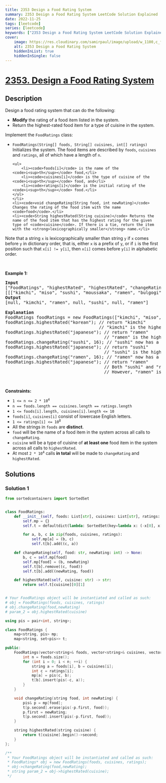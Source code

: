 ```yaml
---
title: 2353 Design a Food Rating System
summary: 2353 Design a Food Rating System LeetCode Solution Explained
date: 2022-11-25
tags: [leetcode]
series: [leetcode]
keywords: ["2353 Design a Food Rating System LeetCode Solution Explained in all languages", "2353 Design a Food Rating System", "LeetCode", "leetcode solution in Python3 C++ Java Go PHP Ruby Swift TypeScript Rust C# JavaScript C", "GeeksforGeeks", "InterviewBit", "Coding Ninjas", "HackerRank", "HackerEarth", "CodeChef", "TopCoder", "AlgoExpert", "freeCodeCamp", "Codeforces", "GitHub", "AtCoder", "Samir Paul"]
cover:
    image: https://res.cloudinary.com/samirpaul/image/upload/w_1100,c_fit,co_rgb:FFFFFF,l_text:Arial_75_bold:2353 Design a Food Rating System - Solution Explained/problem-solving.webp
    alt: 2353 Design a Food Rating System
    hiddenInList: true
    hiddenInSingle: false
---
```



# [2353. Design a Food Rating System](https://leetcode.com/problems/design-a-food-rating-system)


## Description

<p>Design a food rating system that can do the following:</p>

<ul>
	<li><strong>Modify</strong> the rating of a food item listed in the system.</li>
	<li>Return the highest-rated food item for a type of cuisine in the system.</li>
</ul>

<p>Implement the <code>FoodRatings</code> class:</p>

<ul>
	<li><code>FoodRatings(String[] foods, String[] cuisines, int[] ratings)</code> Initializes the system. The food items are described by <code>foods</code>, <code>cuisines</code> and <code>ratings</code>, all of which have a length of <code>n</code>.

    <ul>
    	<li><code>foods[i]</code> is the name of the <code>i<sup>th</sup></code> food,</li>
    	<li><code>cuisines[i]</code> is the type of cuisine of the <code>i<sup>th</sup></code> food, and</li>
    	<li><code>ratings[i]</code> is the initial rating of the <code>i<sup>th</sup></code> food.</li>
    </ul>
    </li>
    <li><code>void changeRating(String food, int newRating)</code> Changes the rating of the food item with the name <code>food</code>.</li>
    <li><code>String highestRated(String cuisine)</code> Returns the name of the food item that has the highest rating for the given type of <code>cuisine</code>. If there is a tie, return the item with the <strong>lexicographically smaller</strong> name.</li>

</ul>

<p>Note that a string <code>x</code> is lexicographically smaller than string <code>y</code> if <code>x</code> comes before <code>y</code> in dictionary order, that is, either <code>x</code> is a prefix of <code>y</code>, or if <code>i</code> is the first position such that <code>x[i] != y[i]</code>, then <code>x[i]</code> comes before <code>y[i]</code> in alphabetic order.</p>

<p>&nbsp;</p>
<p><strong class="example">Example 1:</strong></p>

<pre>
<strong>Input</strong>
[&quot;FoodRatings&quot;, &quot;highestRated&quot;, &quot;highestRated&quot;, &quot;changeRating&quot;, &quot;highestRated&quot;, &quot;changeRating&quot;, &quot;highestRated&quot;]
[[[&quot;kimchi&quot;, &quot;miso&quot;, &quot;sushi&quot;, &quot;moussaka&quot;, &quot;ramen&quot;, &quot;bulgogi&quot;], [&quot;korean&quot;, &quot;japanese&quot;, &quot;japanese&quot;, &quot;greek&quot;, &quot;japanese&quot;, &quot;korean&quot;], [9, 12, 8, 15, 14, 7]], [&quot;korean&quot;], [&quot;japanese&quot;], [&quot;sushi&quot;, 16], [&quot;japanese&quot;], [&quot;ramen&quot;, 16], [&quot;japanese&quot;]]
<strong>Output</strong>
[null, &quot;kimchi&quot;, &quot;ramen&quot;, null, &quot;sushi&quot;, null, &quot;ramen&quot;]

<strong>Explanation</strong>
FoodRatings foodRatings = new FoodRatings([&quot;kimchi&quot;, &quot;miso&quot;, &quot;sushi&quot;, &quot;moussaka&quot;, &quot;ramen&quot;, &quot;bulgogi&quot;], [&quot;korean&quot;, &quot;japanese&quot;, &quot;japanese&quot;, &quot;greek&quot;, &quot;japanese&quot;, &quot;korean&quot;], [9, 12, 8, 15, 14, 7]);
foodRatings.highestRated(&quot;korean&quot;); // return &quot;kimchi&quot;
                                    // &quot;kimchi&quot; is the highest rated korean food with a rating of 9.
foodRatings.highestRated(&quot;japanese&quot;); // return &quot;ramen&quot;
                                      // &quot;ramen&quot; is the highest rated japanese food with a rating of 14.
foodRatings.changeRating(&quot;sushi&quot;, 16); // &quot;sushi&quot; now has a rating of 16.
foodRatings.highestRated(&quot;japanese&quot;); // return &quot;sushi&quot;
                                      // &quot;sushi&quot; is the highest rated japanese food with a rating of 16.
foodRatings.changeRating(&quot;ramen&quot;, 16); // &quot;ramen&quot; now has a rating of 16.
foodRatings.highestRated(&quot;japanese&quot;); // return &quot;ramen&quot;
                                      // Both &quot;sushi&quot; and &quot;ramen&quot; have a rating of 16.
                                      // However, &quot;ramen&quot; is lexicographically smaller than &quot;sushi&quot;.
</pre>

<p>&nbsp;</p>
<p><strong>Constraints:</strong></p>

<ul>
	<li><code>1 &lt;= n &lt;= 2 * 10<sup>4</sup></code></li>
	<li><code>n == foods.length == cuisines.length == ratings.length</code></li>
	<li><code>1 &lt;= foods[i].length, cuisines[i].length &lt;= 10</code></li>
	<li><code>foods[i]</code>, <code>cuisines[i]</code> consist of lowercase English letters.</li>
	<li><code>1 &lt;= ratings[i] &lt;= 10<sup>8</sup></code></li>
	<li>All the strings in <code>foods</code> are <strong>distinct</strong>.</li>
	<li><code>food</code> will be the name of a food item in the system across all calls to <code>changeRating</code>.</li>
	<li><code>cuisine</code> will be a type of cuisine of <strong>at least one</strong> food item in the system across all calls to <code>highestRated</code>.</li>
	<li>At most <code>2 * 10<sup>4</sup></code> calls <strong>in total</strong> will be made to <code>changeRating</code> and <code>highestRated</code>.</li>
</ul>

## Solutions

### Solution 1

<!-- tabs:start -->

```python
from sortedcontainers import SortedSet


class FoodRatings:
    def __init__(self, foods: List[str], cuisines: List[str], ratings: List[int]):
        self.mp = {}
        self.t = defaultdict(lambda: SortedSet(key=lambda x: (-x[0], x[1])))

        for a, b, c in zip(foods, cuisines, ratings):
            self.mp[a] = (b, c)
            self.t[b].add((c, a))

    def changeRating(self, food: str, newRating: int) -> None:
        b, c = self.mp[food]
        self.mp[food] = (b, newRating)
        self.t[b].remove((c, food))
        self.t[b].add((newRating, food))

    def highestRated(self, cuisine: str) -> str:
        return self.t[cuisine][0][1]


# Your FoodRatings object will be instantiated and called as such:
# obj = FoodRatings(foods, cuisines, ratings)
# obj.changeRating(food,newRating)
# param_2 = obj.highestRated(cuisine)
```

```cpp
using pis = pair<int, string>;

class FoodRatings {
    map<string, pis> mp;
    map<string, set<pis>> t;

public:
    FoodRatings(vector<string>& foods, vector<string>& cuisines, vector<int>& ratings) {
        int n = foods.size();
        for (int i = 0; i < n; ++i) {
            string a = foods[i], b = cuisines[i];
            int c = ratings[i];
            mp[a] = pis(c, b);
            t[b].insert(pis(-c, a));
        }
    }

    void changeRating(string food, int newRating) {
        pis& p = mp[food];
        t[p.second].erase(pis(-p.first, food));
        p.first = newRating;
        t[p.second].insert(pis(-p.first, food));
    }

    string highestRated(string cuisine) {
        return t[cuisine].begin()->second;
    }
};

/**
 * Your FoodRatings object will be instantiated and called as such:
 * FoodRatings* obj = new FoodRatings(foods, cuisines, ratings);
 * obj->changeRating(food,newRating);
 * string param_2 = obj->highestRated(cuisine);
 */
```

<!-- tabs:end -->

<!-- end -->
